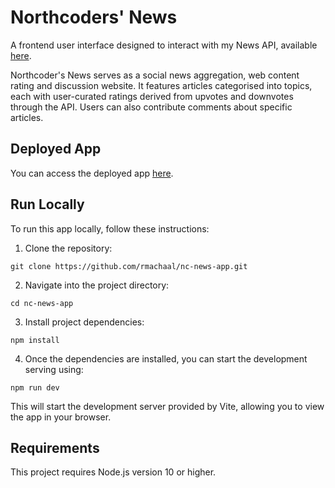 # Northcoders' News

A frontend user interface designed to interact with my News API, available [here](https://github.com/rmachaal/News-API-Project).

Northcoder's News serves as a social news aggregation, web content rating and discussion website. It features articles categorised into topics, each with user-curated ratings derived from upvotes and downvotes through the API. Users can also contribute comments about specific articles.

## Deployed App

You can access the deployed app [here](https://northcoders-random-news.netlify.app).

## Run Locally

To run this app locally, follow these instructions:

1. Clone the repository:

`git clone https://github.com/rmachaal/nc-news-app.git`

2. Navigate into the project directory:

`cd nc-news-app`

3. Install project dependencies:

`npm install`

4. Once the dependencies are installed, you can start the development serving using:

`npm run dev`

This will start the development server provided by Vite, allowing you to view the app in your browser. 

## Requirements

This project requires Node.js version 10 or higher.
